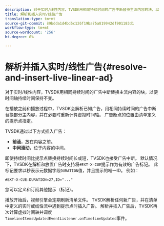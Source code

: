 ```yaml
---
description: 对于实时/线性内容，TVSDK用相同持续时间的广告中断替换主流内容的块，以便时间轴持续时间保持不变。
title: 解析和插入实时/线性广告
translation-type: tm+mt
source-git-commit: 89bdda1d4bd5c126f19ba75a819942df901183d1
workflow-type: tm+mt
source-wordcount: '256'
ht-degree: 0%

---
```



# 解析并插入实时/线性广告{#resolve-and-insert-live-linear-ad}

对于实时/线性内容，TVSDK用相同持续时间的广告中断替换主流内容的块，以便时间轴持续时间保持不变。

在播放之前和播放过程中，TVSDK会解析已知广告，用相同持续时间的广告中断替换部分主内容，并在必要时重新计算虚拟时间轴。 广告断点的位置由清单定义的提示点指定。

TVSDK通过以下方式插入广告：

* **前滚**，放在内容之前。
* **中间滚动**，位于内容的中间。

即使持续时间比提示点替换持续时间长或短，TVSDK也接受广告中断。 默认情况下，TVSDK在解析和放置广告时支持将`#EXT-X-CUE`提示作为有效的广告标记。 此标记要求以秒表示元数据字段`DURATION`值，并且提示的唯一ID。 例如：

```
#EXT-X-CUE:DURATION=27,ID="..."
```

您可以定义和订阅其他提示（标记）。

播放开始后，视频引擎会定期刷新清单文件。 TVSDK解析任何新广告，并在清单中定义的实时或线性流中遇到提示点时插入广告。 解析并插入广告后，TVSDK再次计算虚拟时间轴并调度`TimelineItemsUpdatedEventListener.onTimelineUpdated`事件。
